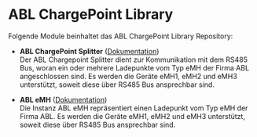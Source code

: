 # ABL ChargePoint Library

Folgende Module beinhaltet das ABL ChargePoint Library Repository:

- __ABL ChargePoint Splitter__ ([Dokumentation](ABL%20ChargePoint%20Splitter))  
	Der ABL Chargepoint Splitter dient zur Kommunikation mit dem RS485 Bus, woran ein oder mehrere Ladepunkte
	vom Typ eMH der Firma ABL angeschlossen sind. Es werden die Geräte eMH1, eMH2 und eMH3 unterstützt, soweit diese über
	RS485 Bus ansprechbar sind.

- __ABL eMH__ ([Dokumentation](ABL%20eMH))  
	Die Instanz ABL eMH repräsentiert einen Ladepunkt vom Typ eMH der Firma ABL.
	Es werden die Geräte eMH1, eMH2 und eMH3 unterstützt, soweit diese über RS485 Bus ansprechbar sind.